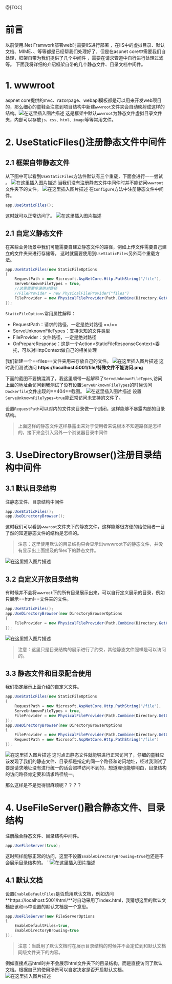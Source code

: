 @[TOC]
# 前言
以前使用.Net Framwork部署web时需要IIS进行部署 ，在IIS中的虚拟目录、默认文档、MIME、、等等都是已经帮我们处理好了，但是在aspnet core中需要我们自处理，框架自带为我们提供了几个中间件 ，需要在请求管道中自行进行处理过滤等。
下面我将详细的介绍框架自带的几个静态文件、目录文档中间件。
# 1. wwwroot
aspnet core提供的mvc、razorpage、webapi模板都是可以用来开发web项目的，那么细心的童鞋会注意到项目结构中新建`wwwroot`文件夹会自动映射成这样的结构。![在这里插入图片描述](https://img-blog.csdnimg.cn/20200530130808632.png)
这是框架中默认`wwwroot`为静态文件虚拟目录文件夹，内部可以存放`js、css、html、image`等等常用文件。
# 2. UseStaticFiles()注册静态文件中间件

## 2.1 框架自带静态文件
从下图中可以看到`UseStaticFiles`方法件默认有三个重载，下面会进行一一尝试 。
![在这里插入图片描述](https://img-blog.csdnimg.cn/2020053013102812.png?x-oss-process=image/watermark,type_ZmFuZ3poZW5naGVpdGk,shadow_10,text_aHR0cHM6Ly9ibG9nLmNzZG4ubmV0L3hobF9qYW1lcw==,size_16,color_FFFFFF,t_70)
当我们没有注册静态文件中间件时并不能访问`wwwroot`文件夹下的文件。
![在这里插入图片描述](https://img-blog.csdnimg.cn/20200530131306114.png?x-oss-process=image/watermark,type_ZmFuZ3poZW5naGVpdGk,shadow_10,text_aHR0cHM6Ly9ibG9nLmNzZG4ubmV0L3hobF9qYW1lcw==,size_16,color_FFFFFF,t_70)
在`Configure`方法中注册静态文件中间件。

```csharp
app.UseStaticFiles();
```
这时就可以正常访问了。
![在这里插入图片描述](https://img-blog.csdnimg.cn/20200530131750522.png?x-oss-process=image/watermark,type_ZmFuZ3poZW5naGVpdGk,shadow_10,text_aHR0cHM6Ly9ibG9nLmNzZG4ubmV0L3hobF9qYW1lcw==,size_16,color_FFFFFF,t_70)

## 2.1 自定义静态文件
在某些业务场景中我们可能需要自建立静态文件的路径，例如上传文件需要自己建立的文件夹来进行存储等。
这时就需要使用到`UseStaticFiles`另外两个重载方法。
```csharp
app.UseStaticFiles(new StaticFileOptions
{
    RequestPath = new Microsoft.AspNetCore.Http.PathString("/file"),
    ServeUnknownFileTypes = true,
    //这里需要传递绝对路径
    //FileProvider = new PhysicalFileProvider("files")
    FileProvider = new PhysicalFileProvider(Path.Combine(Directory.GetCurrentDirectory(), "files"))
});
```
`StaticFileOptions`常用属性解释：
- RequestPath：请求的路径，一定是绝对路径 ==/==
- ServeUnknownFileTypes：支持未知的文件类型
- FileProvider：文件路径，一定是绝对路径
- OnPrepareResponse：这是一个Action\<StaticFileResponseContext>委托，可以对HttpContext做自己的相关处理

我们新建一个==files==文件夹用来存放自己的文件。
![在这里插入图片描述](https://img-blog.csdnimg.cn/20200530132747641.png?x-oss-process=image/watermark,type_ZmFuZ3poZW5naGVpdGk,shadow_10,text_aHR0cHM6Ly9ibG9nLmNzZG4ubmV0L3hobF9qYW1lcw==,size_16,color_FFFFFF,t_70)
这时我们测试访问 **https://localhost:5001/file/特殊文件不能访问.png**

下面的截图不要搞混淆了，我这里顺带一起解释了`ServeUnknownFileTypes`,访问上面的地址会访问到我测试了没有设置`ServeUnknownFileTypes`的时候访问`Dockerfile`文件出现的==404==截图。
![在这里插入图片描述](https://img-blog.csdnimg.cn/20200530132917461.png?x-oss-process=image/watermark,type_ZmFuZ3poZW5naGVpdGk,shadow_10,text_aHR0cHM6Ly9ibG9nLmNzZG4ubmV0L3hobF9qYW1lcw==,size_16,color_FFFFFF,t_70)
设置`ServeUnknownFileTypes=true`能正常访问未支持的文件了。

设置`RequestPath`可以对内的文件夹目录做一个封闭，这样能够不暴露内部的目录结构。

> 上面这样的静态文件这样暴露出来对于使用者来说根本不知道路径是怎样的，接下来会引入另外一个浏览器目录中间件

# 3. UseDirectoryBrowser()注册目录结构中间件
## 3.1 默认目录结构
注静态文件、目录结构中间件
```csharp
app.UseStaticFiles();
app.UseDirectoryBrowser();
```
这时我们可以看到`wwwroot`文件夹下的静态文件，这样能够很方便的给使用者一目了然的知道静态文件的结构是怎样的。
> 注意：这里使用默认的目录结构只会显示出wwwroot下的静态文件，并没有显示出上面提及的files下的静态文件。

![在这里插入图片描述](https://img-blog.csdnimg.cn/20200530133724721.png?x-oss-process=image/watermark,type_ZmFuZ3poZW5naGVpdGk,shadow_10,text_aHR0cHM6Ly9ibG9nLmNzZG4ubmV0L3hobF9qYW1lcw==,size_16,color_FFFFFF,t_70)
## 3.2 自定义开放目录结构
有时候并不会将`wwwroot`下的所有目录展示出来，可以自行定义展示的目录，例如只展示==html==文件夹的文件。
```csharp
app.UseStaticFiles();
app.UseDirectoryBrowser(new DirectoryBrowserOptions
{
    FileProvider = new PhysicalFileProvider(Path.Combine(Directory.GetCurrentDirectory(), "wwwroot/html"))
});
```

![在这里插入图片描述](https://img-blog.csdnimg.cn/20200530134330474.png?x-oss-process=image/watermark,type_ZmFuZ3poZW5naGVpdGk,shadow_10,text_aHR0cHM6Ly9ibG9nLmNzZG4ubmV0L3hobF9qYW1lcw==,size_16,color_FFFFFF,t_70)
> 注意：这里只是目录结构的展示进行了约束，其他静态文件照样是可以访问的。

## 3.3 静态文件和目录配合使用
我们指定展示上面介绍的自定义文件。
```csharp
app.UseStaticFiles(new StaticFileOptions
{
    RequestPath = new Microsoft.AspNetCore.Http.PathString("/file"),
    ServeUnknownFileTypes = true,
    FileProvider = new PhysicalFileProvider(Path.Combine(Directory.GetCurrentDirectory(), "files"))
});
app.UseDirectoryBrowser(new DirectoryBrowserOptions
{
    FileProvider = new PhysicalFileProvider(Path.Combine(Directory.GetCurrentDirectory(), "files")),
    RequestPath = new Microsoft.AspNetCore.Http.PathString("/file")
});
```
![在这里插入图片描述](https://img-blog.csdnimg.cn/20200530135148887.png?x-oss-process=image/watermark,type_ZmFuZ3poZW5naGVpdGk,shadow_10,text_aHR0cHM6Ly9ibG9nLmNzZG4ubmV0L3hobF9qYW1lcw==,size_16,color_FFFFFF,t_70)
这时点击静态文件就能够进行正常访问了，仔细的童鞋应该发现了我们的静态文件、目录都是指定的同一个路径和访问地址，经过我测试了要是请求地址没有进行统一的话会照样访问不到的，想道理也能够明白，目录结构的访问路径肯定要和请求路径统一。

那么这样是不是觉得很麻烦呢？？？？

# 4. UseFileServer()融合静态文件、目录结构
注册融合静态文件、目录结构中间件。
```csharp
app.UseFileServer(true);
```
这时照样能够正常的访问，这里不设置`EnableDirectoryBrowsing=true`也还是不会展示目录结构的。
``![在这里插入图片描述](https://img-blog.csdnimg.cn/20200530135740711.png?x-oss-process=image/watermark,type_ZmFuZ3poZW5naGVpdGk,shadow_10,text_aHR0cHM6Ly9ibG9nLmNzZG4ubmV0L3hobF9qYW1lcw==,size_16,color_FFFFFF,t_70)
## 4.1 默认文档
设置`EnableDefaultFiles`是否启用默认文档，例如访问  **https://localhost:5001/html/**时自动采用了index.html，我猜想这里的默认文档应该和iis中设置的默认文档是一个意思。
```csharp
app.UseFileServer(new FileServerOptions
{
    EnableDefaultFiles=true,
    EnableDirectoryBrowsing=true
});
```
> 注意：当启用了默认文档时在展示目录结构的时候并不会定位到和默认文档同级文件夹下的内容。

例如直接点击html时并不会展示html文件夹下的目录结构，而是直接访问了默认文档。根据自己的使用场景可以自定决定是否开启默认文档。
![在这里插入图片描述](https://img-blog.csdnimg.cn/20200530141708369.png?x-oss-process=image/watermark,type_ZmFuZ3poZW5naGVpdGk,shadow_10,text_aHR0cHM6Ly9ibG9nLmNzZG4ubmV0L3hobF9qYW1lcw==,size_16,color_FFFFFF,t_70)